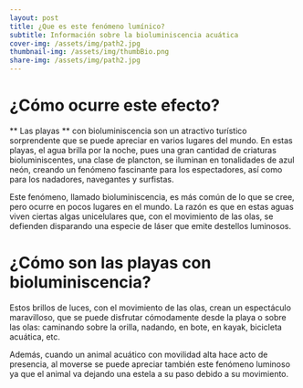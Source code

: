 ```yaml
---
layout: post
title: ¿Que es este fenómeno lumínico?
subtitle: Información sobre la bioluminiscencia acuática
cover-img: /assets/img/path2.jpg
thumbnail-img: /assets/img/thumbBio.png
share-img: /assets/img/path2.jpg
---
```


# ¿Cómo ocurre este efecto?

** Las playas ** con bioluminiscencia son un atractivo turístico sorprendente que se puede apreciar en varios lugares del mundo. En estas playas, el agua brilla por la noche, pues una gran cantidad de criaturas bioluminiscentes, una clase de plancton, se iluminan en tonalidades de azul neón, creando un fenómeno fascinante para los espectadores, así como para los nadadores, navegantes y surfistas.

Este fenómeno, llamado bioluminiscencia, es más común de lo que se cree, pero ocurre en pocos lugares en el mundo. La razón es que en estas aguas viven ciertas algas unicelulares que, con el movimiento de las olas, se defienden disparando una especie de láser que emite destellos luminosos.

# ¿Cómo son las playas con bioluminiscencia?

Estos brillos de luces, con el movimiento de las olas, crean un espectáculo maravilloso, que se puede disfrutar cómodamente desde la playa o sobre las olas: caminando sobre la orilla, nadando, en bote, en kayak, bicicleta acuática, etc.

Además, cuando un animal acuático con movilidad alta hace acto de presencia, al moverse se puede apreciar también este fenómeno luminoso ya que el animal va dejando una estela a su paso debido a su movimiento.
